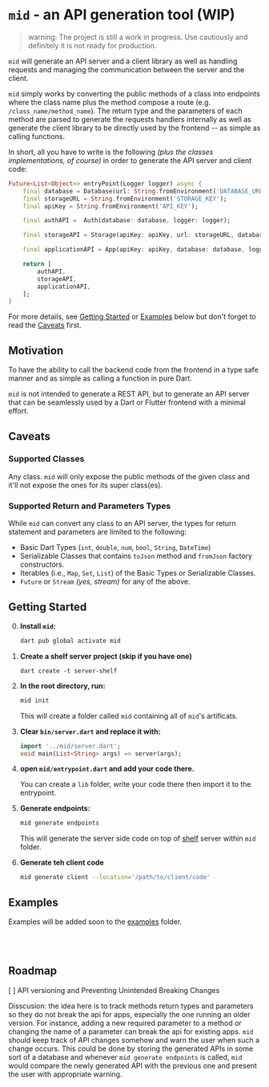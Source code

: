 <!-- TODO: keep this a brief introduction to the package since packages/mid/README.md should have the details -->
# `mid` - an API generation tool (WIP)
> warning: The project is still a work in progress. Use cautiously and definitely it is not ready for production. 

`mid` will generate an API server and a client library as well as handling requests and managing the communication between the server and the client. 

`mid` simply works by converting the public methods of a class into endpoints where the class name plus the method compose a route (e.g. `/class_name/method_name`). The return type and the parameters of each method are parsed to generate the requests handlers internally as well as generate the client library to be directly used by the frontend -- as simple as calling functions. 

In short, all you have to write is the following _(plus the classes implementations, of course)_ in order to generate the API server and client code:

```dart
Future<List<Object>> entryPoint(Logger logger) async {
    final database = Database(url: String.fromEnvironment('DATABASE_URL'));
    final storageURL = String.fromEnvironment('STORAGE_KEY');
    final apiKey = String.fromEnvironment('API_KEY');

    final authAPI =  Auth(database: database, logger: logger);

    final storageAPI = Storage(apiKey: apiKey, url: storageURL, database: database, logger: logger);

    final applicationAPI = App(apiKey: apiKey, database: database, logger: logger);

    return [
        authAPI,
        storageAPI,
        applicationAPI,
    ];
}
```

For more details, see [Getting Started](#getting-started) or [Examples](#examples) below but don't forget to read the [Caveats](#caveats) first.


## Motivation

To have the ability to call the backend code from the frontend in a type safe manner and as simple as calling a function in pure Dart. 

`mid` is not intended to generate a REST API, but to generate an API server that can be seamlessly used by a Dart or Flutter frontend with a minimal effort. 

## Caveats

### Supported Classes
Any class. `mid` will only expose the public methods of the given class and it'll not expose the ones for its super class(es).

### Supported Return and Parameters Types 

While `mid` can convert any class to an API server, the types for return statement and parameters are limited to the following:
- Basic Dart Types (`int`, `double`, `num`, `bool`, `String`, `DateTime`)
- Serializable Classes that contains `toJson` method and `fromJson` factory constructors. 
- Iterables (i.e., `Map`, `Set`, `List`) of the Basic Types or Serializable Classes.
- `Future` or `Stream` _(yes, stream)_ for any of the above. 

## Getting Started

0. **Install `mid`:**
      ```sh
      dart pub global activate mid
      ```

1. **Create a shelf server project (skip if you have one)**
      ```
      dart create -t server-shelf
      ```

2. **In the root directory, run:**
    ```sh
    mid init
    ```
    This will create a folder called `mid` containing all of `mid`'s artificats.

3. **Clear `bin/server.dart` and replace it with:**

    ```dart
    import '../mid/server.dart';
    void main(List<String> args) => server(args);
    ```

  4. **open `mid/entrypoint.dart` and add your code there.**
  
      You can create a `lib` folder, write your code there then import it to the entrypoint. 

  5. **Generate endpoints:**

      ```sh
      mid generate endpoints 
      ```

      This will generate the server side code on top of [shelf](https://pub.dev/packages/shelf) server within `mid` folder. 

  6. **Generate teh client code**

      ```sh
      mid generate client --location='/path/to/client/code'
      ```



## Examples 

Examples will be added soon to the [examples](/examples/) folder. 

<br><br>

## Roadmap 

[ ] API versioning and Preventing Unintended Breaking Changes

Disscusion: the idea here is to track methods return types and parameters so they do not break the api for apps, especially the one running an older version.
For instance, adding a new required parameter to a method or changing the name of a parameter can break the api for existing apps. `mid` should keep track of API changes somehow and warn the user when such a change occurs. This could be done by storing the generated APIs in some sort of a database and whenever `mid generate endpoints` is called, `mid` would compare the newly generated API with the previous one and present the user with appropriate warning. 


<!-- 

if @serverOnly is supported for serializable class members, add the following caveat:

When a `Type` is used in a return statement as well as an argument, any member annotated with `@serverOnly` must be optional (i.e. either nullable or with a default value).
```dart 
Future<User> getUserData() {/* */}
Future<void> updateUserData(User user) {/* */}

class User {
    final int id;
    final String name;

    @serverOnly
    final bool isBanned; // <~~ must be optional or nullable 
}
```

The main reason is that when a client invoke `updateUserData`, it'll be impossible to instantiate `User` without a value for `isBanned` since the data coming from the client wouldn't have a value for it. That's because when `User` is generated for the client, it wouldn't have `isBanned` field due to the `@serverOnly` annotation. 

note: 
    - idea 1: I think it's possible to have a lint rule for that (warning: isBanned must have a default value or be nullable)
    - idea 2: change `@serverOnly` so that it accepts an argument of `default value`

 -->